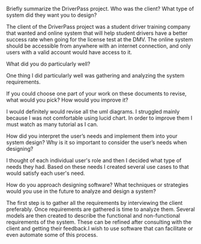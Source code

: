 Briefly summarize the DriverPass project. Who was the client? What type of system did they want you to design?

The client of the DriverPass project was a student driver training company that wanted and online system that will help student drivers have a better success rate when going for the license test at the DMV. The online system should be accessible from anywhere with an internet connection, and only users with a valid account would have access to it.

What did you do particularly well?

One thing I did particularly well was gathering and analyzing the system requirements.

If you could choose one part of your work on these documents to revise, what would you pick? How would you improve it?

I would definitely would revise all the uml diagrams. I struggled mainly because I was not comfortable using lucid chart. In order to improve them I must watch 
as many tutorial as I can.

How did you interpret the user’s needs and implement them into your system design? Why is it so important to consider the user’s needs when designing?

I thought of each individual user's role and then I decided what type of needs they had. Based on these needs I created several use cases to that would 
satisfy each user's need.

How do you approach designing software? What techniques or strategies would you use in the future to analyze and design a system?

The first step is to gather all the requirements by interviewing the client preferably. Once requirements are gathered is time to analyze them. Several models are then created to describe the functional and non-functional requirements of the system. These can be refined after consulting with the client and getting their feedback.I wish to use software that can facilitate or even automate some of this process.
